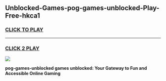 
## Unblocked-Games-pog-games-unblocked-Play-Free-hkca1
<h3>
<a href="https://premium76.site?title=pog-games-unblocked&ref=23A">CLICK TO PLAY</a></h3>
<hr>

<h3>
<a href="https://premium76.site?title=pog-games-unblocked&ref=23A">CLICK 2 PLAY</a>
  
</h3>

<a href="https://premium76.site?title=pog-games-unblocked&ref=23A"><img src="https://clearcache.store/games.png"></a>


**pog-games-unblocked games unblocked: Your Gateway to Fun and Accessible Online Gaming**
